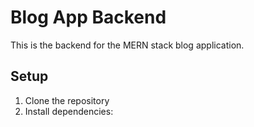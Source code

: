 # Blog App Backend

This is the backend for the MERN stack blog application.

## Setup

1. Clone the repository
2. Install dependencies:

